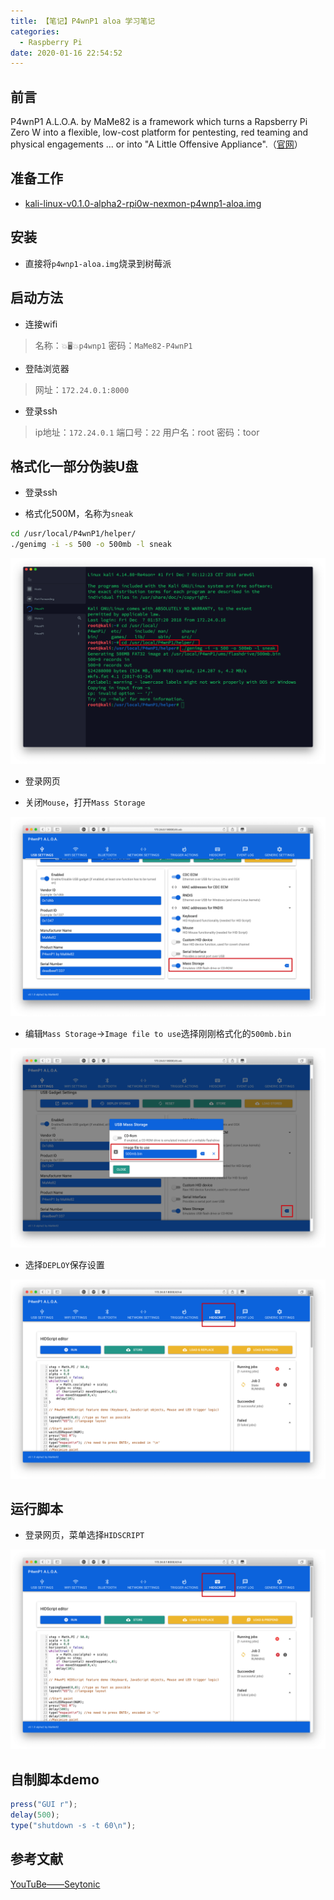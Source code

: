 ```yaml
---
title: 【笔记】P4wnP1 aloa 学习笔记
categories:
  - Raspberry Pi
date: 2020-01-16 22:54:52
---
```


## 前言

P4wnP1 A.L.O.A. by MaMe82 is a framework which turns a Rapsberry Pi Zero W into a flexible, low-cost platform for pentesting, red teaming and physical engagements ... or into "A Little Offensive Appliance".（[官网](https://github.com/mame82/P4wnP1_aloa)）

<!-- more -->

## 准备工作

- [kali-linux-v0.1.0-alpha2-rpi0w-nexmon-p4wnp1-aloa.img](https://github.com/mame82/P4wnP1_aloa/releases)

## 安装

- 直接将`p4wnp1-aloa.img`烧录到树莓派

## 启动方法

- 连接wifi

> 名称：`💥🖥💥p4wnp1`
> 密码：`MaMe82-P4wnP1`

- 登陆浏览器

> 网址：`172.24.0.1:8000`

- 登录ssh

> ip地址：`172.24.0.1`
> 端口号：`22`
> 用户名：root
> 密码：toor

## 格式化一部分伪装U盘

- 登录ssh

- 格式化500M，名称为`sneak`

``` sh
cd /usr/local/P4wnP1/helper/
./genimg -i -s 500 -o 500mb -l sneak
```

![01.png](/images/20200116225452/01.png)

- 登录网页

- 关闭`Mouse`，打开`Mass Storage`

![02.png](/images/20200116225452/02.png)

- 编辑`Mass Storage`->`Image file to use`选择刚刚格式化的`500mb.bin`

![03.png](/images/20200116225452/03.png)

- 选择`DEPLOY`保存设置

![04.png](/images/20200116225452/04.png)

## 运行脚本

- 登录网页，菜单选择`HIDSCRIPT`

![05.png](/images/20200116225452/05.png)

## 自制脚本demo

``` javascript
press("GUI r");
delay(500);
type("shutdown -s -t 60\n");
```

## 参考文献

[YouTuBe——Seytonic](https://www.youtube.com/watch?v=I_BjCdJlCo4)

